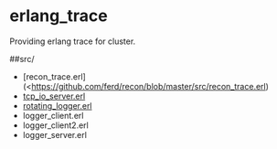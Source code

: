 # erlang_trace

Providing erlang trace for cluster.

##src/
* [recon_trace.erl](<https://github.com/ferd/recon/blob/master/src/recon_trace.erl)
* [tcp_io_server.erl](https://github.com/rvirding/tcp_io_server/blob/master/tcp_io_server.erl)
* [rotating_logger.erl](https://github.com/mattwilliamson/rotating_logger/blob/master/src/rotating_logger.erl)
* logger_client.erl
* logger_client2.erl
* logger_server.erl
